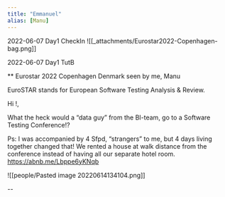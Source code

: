 ```yaml
---
title: "Emmanuel"
alias: [Manu]
---
```

2022-06-07 Day1 CheckIn
![[_attachments/Eurostar2022-Copenhagen-bag.png]]

2022-06-07 Day1 TutB

**
Eurostar 2022 Copenhagen Denmark seen by me, Manu

EuroSTAR stands for European Software Testing Analysis & Review.

Hi !,

What the heck would a “data guy” from the BI-team, go to a Software Testing Conference!?

Ps: I was accompanied by 4 Sfpd, “strangers” to me, but 4 days living together changed that! We rented a house at walk distance from the conference instead of having all our separate hotel room. https://abnb.me/Lbppe6yKNqb

![[people/Pasted image 20220614134104.png]]

--
